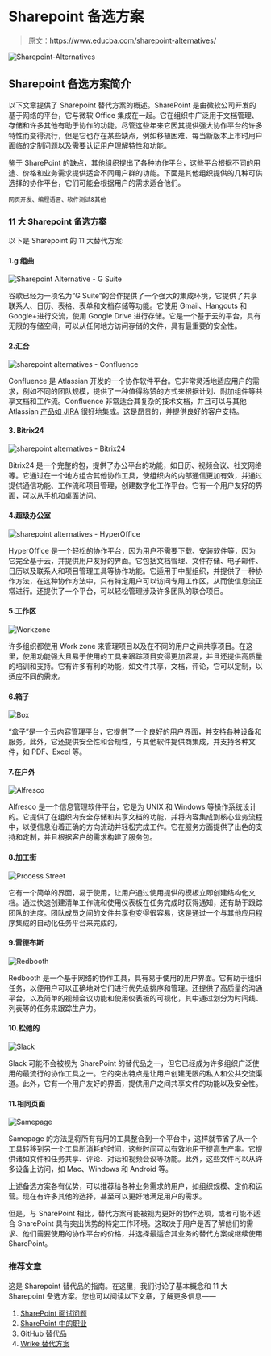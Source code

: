 # Sharepoint 备选方案

> 原文：<https://www.educba.com/sharepoint-alternatives/>

![Sharepoint-Alternatives](img/b4fb4f127a83ffea1b9bb21bdd178be8.png)



## Sharepoint 备选方案简介

以下文章提供了 Sharepoint 替代方案的概述。SharePoint 是由微软公司开发的基于网络的平台，它与微软 Office 集成在一起。它在组织中广泛用于文档管理、存储和许多其他有助于协作的功能。尽管这些年来它因其提供强大协作平台的许多特性而变得流行，但是它也存在某些缺点，例如移植困难、每当新版本上市时用户面临的定制问题以及需要认证用户理解特性和功能。

鉴于 SharePoint 的缺点，其他组织提出了各种协作平台，这些平台根据不同的用途、价格和业务需求提供适合不同用户群的功能。下面是其他组织提供的几种可供选择的协作平台，它们可能会根据用户的需求适合他们。

<small>网页开发、编程语言、软件测试&其他</small>

### 11 大 Sharepoint 备选方案

以下是 Sharepoint 的 11 大替代方案:

#### 1.g 组曲

![Sharepoint Alternative - G Suite](img/c00a54f7933e2049bf1be0bb2762710f.png)



谷歌已经为一项名为“G Suite”的合作提供了一个强大的集成环境，它提供了共享联系人、日历、表格、表单和文档存储等功能。它使用 Gmail、Hangouts 和 Google+进行交流，使用 Google Drive 进行存储。它是一个基于云的平台，具有无限的存储空间，可以从任何地方访问存储的文件，具有最重要的安全性。

#### 2.汇合

![sharepoint alternatives - Confluence](img/e85478e731412c6f19a1354b6ff6082b.png)



Confluence 是 Atlassian 开发的一个协作软件平台。它非常灵活地适应用户的需求，例如不同的团队规模，提供了一种值得称赞的方式来根据计划、附加组件等共享文档和工作流。Confluence 非常适合其复杂的技术文档，并且可以与其他 Atlassian [产品如 JIRA](https://www.educba.com/jira-interview-questions/) 很好地集成。这是昂贵的，并提供良好的客户支持。

#### 3\. Bitrix24

![sharepoint alternatives - Bitrix24](img/aced8f62d1ba9388268289e6a57a8e17.png)



Bitrix24 是一个完整的包，提供了办公平台的功能，如日历、视频会议、社交网络等。它通过在一个地方组合其他协作工具，使组织内的内部通信更加有效，并通过提供通信功能、工作流和项目管理，创建数字化工作平台。它有一个用户友好的界面，可以从手机和桌面访问。

#### 4.超级办公室

![sharepoint alternatives - HyperOffice](img/d0c7fdc9e6c689da25152865adf146ed.png)



HyperOffice 是一个轻松的协作平台，因为用户不需要下载、安装软件等，因为它完全基于云，并提供用户友好的界面。它包括文档管理、文件存储、电子邮件、日历以及联系人和项目管理工具等协作功能。它适用于中型组织，并提供了一种协作方法，在这种协作方法中，只有特定用户可以访问专用工作区，从而使信息流正常进行。还提供了一个平台，可以轻松管理涉及许多团队的联合项目。

#### 5.工作区

![Workzone](img/3f48692a4bc4c6f611f9cabbf24b530b.png)



许多组织都使用 Work zone 来管理项目以及在不同的用户之间共享项目。在这里，使用功能强大且易于使用的工具来跟踪项目变得更加容易，并且还提供高质量的培训和支持。它有许多有利的功能，如文件共享，文档，评论，它可以定制，以适应不同的需求。

#### 6.箱子

![Box](img/c303a538953b72b640382096d3a66188.png)



“盒子”是一个云内容管理平台，它提供了一个良好的用户界面，并支持各种设备和服务。此外，它还提供安全性和合规性，与其他软件提供商集成，并支持各种文件，如 PDF、Excel 等。

#### 7.在户外

![Alfresco](img/a5595c5b6f4f685f54157abde3465875.png)



Alfresco 是一个信息管理软件平台，它是为 UNIX 和 Windows 等操作系统设计的。它提供了在组织内安全存储和共享文档的功能，并将内容集成到核心业务流程中，以便信息沿着正确的方向流动并轻松完成工作。它在服务方面提供了出色的支持和定制，并且根据客户的需求构建了服务包。

#### 8.加工街

![Process Street](img/4b0f08f109df7d65d11f6cc5b727379b.png)



它有一个简单的界面，易于使用，让用户通过使用提供的模板立即创建结构化文档。通过快速创建清单工作流和使用仪表板在任务完成时获得通知，还有助于跟踪团队的进度。团队成员之间的文件共享也变得很容易，这是通过一个与其他应用程序集成的自动化任务平台来完成的。

#### 9.雷德布斯

![Redbooth](img/b7710c40b87c017ab8c296bf41f5c63a.png)



Redbooth 是一个基于网络的协作工具，具有易于使用的用户界面。它有助于组织任务，以便用户可以正确地对它们进行优先级排序和管理。还提供了高质量的沟通平台，以及简单的视频会议功能和使用仪表板的可视化，其中通过划分为时间线、列表等的任务来跟踪生产力。

#### 10.松弛的

![Slack](img/1c606bb78955a3bc325d5beba7e756d3.png)



Slack 可能不会被视为 SharePoint 的替代品之一，但它已经成为许多组织广泛使用的最流行的协作工具之一。它的突出特点是让用户创建无限的私人和公共交流渠道。此外，它有一个用户友好的界面，提供用户之间共享文件的功能以及安全性。

#### 11.相同页面

![Samepage](img/67b7da650b2d6d37ed7dc6d3ff2cebfe.png)



Samepage 的方法是将所有有用的工具整合到一个平台中，这样就节省了从一个工具转移到另一个工具所消耗的时间，这些时间可以有效地用于提高生产率。它提供诸如文件和任务共享、评论、对话和视频会议等功能。此外，这些文件可以从许多设备上访问，如 Mac、Windows 和 Android 等。

上述备选方案各有优势，可以推荐给各种业务需求的用户，如组织规模、定价和运营。现在有许多其他的选择，甚至可以更好地满足用户的需求。

但是，与 SharePoint 相比，替代方案可能被视为更好的协作选项，或者可能不适合 SharePoint 具有突出优势的特定工作环境。这取决于用户是否了解他们的需求、他们需要使用的协作平台的价格，并选择最适合其业务的替代方案或继续使用 SharePoint。

### 推荐文章

这是 Sharepoint 替代品的指南。在这里，我们讨论了基本概念和 11 大 Sharepoint 备选方案。您也可以阅读以下文章，了解更多信息——

1.  [SharePoint 面试问题](https://www.educba.com/sharepoint-interview-questions/)
2.  [SharePoint 中的职业](https://www.educba.com/careers-in-sharepoint/)
3.  [GitHub 替代品](https://www.educba.com/github-alternatives/)
4.  [Wrike 替代方案](https://www.educba.com/wrike-alternatives/)





